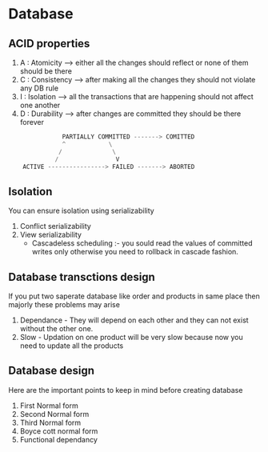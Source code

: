 # Database

## ACID properties

1.  A : Atomicity --> either all the changes should reflect or none of them should be there
2.  C : Consistency --> after making all the changes they should not violate any DB rule
3.  I : Isolation --> all the transactions that are happening should not affect one another
4.  D : Durability --> after changes are committed they should be there forever

```python
               PARTIALLY COMMITTED -------> COMITTED
               ^            \
              /              \
             /                V
    ACTIVE ----------------> FAILED -------> ABORTED
```

## Isolation

You can ensure isolation using serializability

1. Conflict serializability
2. View serializability
    - Cascadeless scheduling :- you sould read the values of committed writes only otherwise you need to rollback in cascade fashion.

## Database transctions design

If you put two saperate database like order and products in same place then majorly these problems may arise

1. Dependance - They will depend on each other and they can not exist without the other one.
2. Slow - Updation on one product will be very slow because now you need to update all the products

## Database design

Here are the important points to keep in mind before creating database

1. First Normal form
2. Second Normal form
3. Third Normal form
4. Boyce cott normal form
5. Functional dependancy
